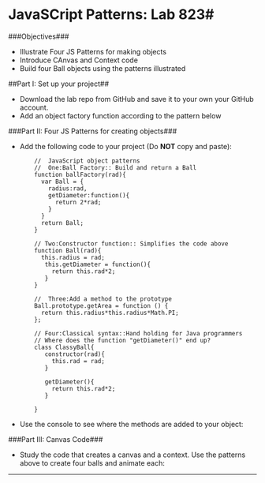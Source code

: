 # JavaSCript Patterns: Lab 823#

###Objectives###
 - Illustrate Four JS Patterns for making objects
 - Introduce CAnvas and Context code
 - Build four Ball objects using the patterns illustrated


##Part I: Set up your project##
 - Download the lab repo from GitHub and save it to your own your GitHub account.
 - Add an object factory function according to the pattern below


###Part II: Four JS Patterns for creating objects###

 -  Add the following code to your project (Do **NOT** copy and paste):
 

			//  JavaScript object patterns
			//  One:Ball Factory:: Build and return a Ball
			function ballFactory(rad){
			  var Ball = {
			    radius:rad,
			    getDiameter:function(){
			      return 2*rad;
			    }
			  }
			  return Ball;
			}

			// Two:Constructor function:: Simplifies the code above
			function Ball(rad){
			  this.radius = rad;
			   this.getDiameter = function(){
			     return this.rad*2;
			   }
			}
			
			//  Three:Add a method to the prototype
			Ball.prototype.getArea = function () {
			  return this.radius*this.radius*Math.PI;
			};
			
			// Four:Classical syntax::Hand holding for Java programmers 
			// Where does the function "getDiameter()" end up?   
			class ClassyBall{
			   constructor(rad){
			     this.rad = rad;
			   }

			   getDiameter(){
			     return this.rad*2;
			   }
			
			}


 -  Use the console to see where the methods are added to your object:
 
###Part III: Canvas Code###

 -  Study the code that creates a canvas and a context.  Use the patterns above to create four balls and animate each:





----


